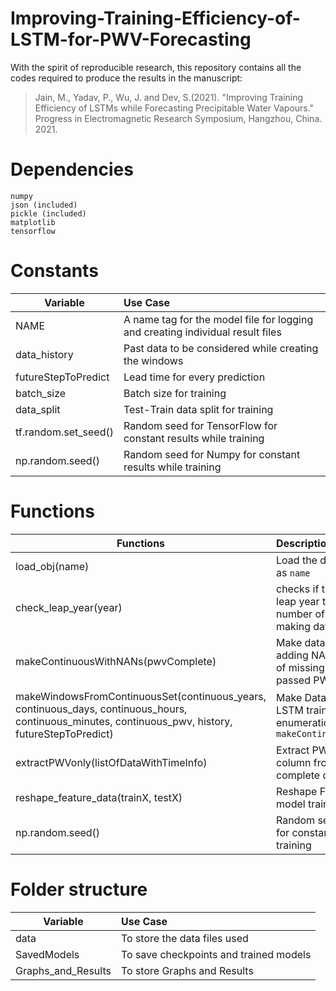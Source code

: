 # Improving-Training-Efficiency-of-LSTM-for-PWV-Forecasting

With the spirit of reproducible research, this repository contains all the codes required to produce the results in the manuscript:

> Jain, M., Yadav, P., Wu, J. and Dev, S.(2021). "Improving Training Efficiency of LSTMs while Forecasting Precipitable Water Vapours." Progress in Electromagnetic Research Symposium, Hangzhou, China. 2021.

# Dependencies

```
numpy
json (included)
pickle (included)
matplotlib
tensorflow
```

# Constants

| Variable             | Use Case                                                                       |
| -------------------- | :----------------------------------------------------------------------------- |
| NAME                 | A name tag for the model file for logging and creating individual result files |
| data_history         | Past data to be considered while creating the windows                          |
| futureStepToPredict  | Lead time for every prediction                                                 |
| batch_size           | Batch size for training                                                        |
| data_split           | Test-Train data split for training                                             |
| tf.random.set_seed() | Random seed for TensorFlow for constant results while training                 |
| np.random.seed()     | Random seed for Numpy for constant results while training                      |

# Functions

| Functions                                                                                                                                           | Description                                                                                  |
| --------------------------------------------------------------------------------------------------------------------------------------------------- | :------------------------------------------------------------------------------------------- |
| load_obj(name)                                                                                                                                      | Load the data file passed as `name`                                                          |
| check_leap_year(year)                                                                                                                               | checks if the year is a leap year to change the number of days while making data continuous  |
| makeContinuousWithNANs(pwvComplete)                                                                                                                 | Make data continuous by adding NANs in the place of missing data in the passed PWV data      |
| makeWindowsFromContinuousSet(continuous_years, continuous_days, continuous_hours, continuous_minutes, continuous_pwv, history, futureStepToPredict) | Make Data Windows for LSTM training using enumerations created in `makeContinuousWithNANs()` |
| extractPWVonly(listOfDataWithTimeInfo)                                                                                                              | Extract PWV value column from the complete dataset                                           |
| reshape_feature_data(trainX, testX)                                                                                                                 | Reshape Feature data for model training                                                      |
| np.random.seed()                                                                                                                                    | Random seed for Numpy for constant results while training                                    |

# Folder structure

| Variable           | Use Case                               |
| ------------------ | :------------------------------------- |
| data               | To store the data files used           |
| SavedModels        | To save checkpoints and trained models |
| Graphs_and_Results | To store Graphs and Results            |
